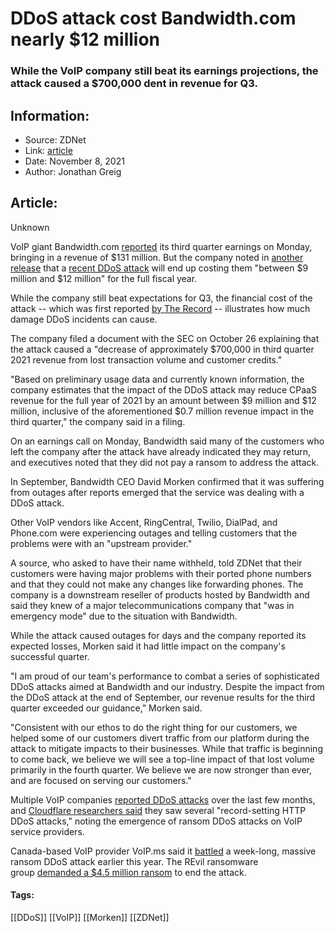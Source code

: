 # DDoS attack cost Bandwidth.com nearly $12 million
### While the VoIP company still beat its earnings projections, the attack caused a $700,000 dent in revenue for Q3.

## Information:
+ Source: ZDNet
+ Link: [article](https://www.zdnet.com/article/ddos-attack-cost-bandwidth-com-nearly-12-million/)
+ Date: November 8, 2021
+ Author: Jonathan Greig


## Article:
Unknown

VoIP giant Bandwidth.com [reported](https://investors.bandwidth.com/static-files/62cef9f6-233e-44a4-9add-1763c710e132) its third quarter earnings on Monday, bringing in a revenue of $131 million. But the company noted in [another release](https://www.sec.gov/Archives/edgar/data/1514416/000151441621000280/q32021exh991-preliminaryth.htm) that a [recent DDoS attack](https://www.zdnet.com/article/bandwidth-ceo-confirms-outages-caused-by-ddos-attack/) will end up costing them "between $9 million and $12 million" for the full fiscal year. 

While the company still beat expectations for Q3, the financial cost of the attack -- which was first reported [by The Record](https://therecord.media/bandwidth-com-expects-to-lose-up-to-12m-following-ddos-extortion-attempt/) -- illustrates how much damage DDoS incidents can cause. 


The company filed a document with the SEC on October 26 explaining that the attack caused a "decrease of approximately $700,000 in third quarter 2021 revenue from lost transaction volume and customer credits." 

"Based on preliminary usage data and currently known information, the company estimates that the impact of the DDoS attack may reduce CPaaS revenue for the full year of 2021 by an amount between $9 million and $12 million, inclusive of the aforementioned $0.7 million revenue impact in the third quarter," the company said in a filing. 

On an earnings call on Monday, Bandwidth said many of the customers who left the company after the attack have already indicated they may return, and executives noted that they did not pay a ransom to address the attack. 

In September, Bandwidth CEO David Morken confirmed that it was suffering from outages after reports emerged that the service was dealing with a DDoS attack.

Other VoIP vendors like Accent, RingCentral, Twilio, DialPad, and Phone.com were experiencing outages and telling customers that the problems were with an "upstream provider." 






A source, who asked to have their name withheld, told ZDNet that their customers were having major problems with their ported phone numbers and that they could not make any changes like forwarding phones. The company is a downstream reseller of products hosted by Bandwidth and said they knew of a major telecommunications company that "was in emergency mode" due to the situation with Bandwidth.

While the attack caused outages for days and the company reported its expected losses, Morken said it had little impact on the company's successful quarter. 

"I am proud of our team's performance to combat a series of sophisticated DDoS attacks aimed at Bandwidth and our industry. Despite the impact from the DDoS attack at the end of September, our revenue results for the third quarter exceeded our guidance," Morken said.

"Consistent with our ethos to do the right thing for our customers, we helped some of our customers divert traffic from our platform during the attack to mitigate impacts to their businesses. While that traffic is beginning to come back, we believe we will see a top-line impact of that lost volume primarily in the fourth quarter. We believe we are now stronger than ever, and are focused on serving our customers." 

Multiple VoIP companies [reported DDoS attacks](https://www.zdnet.com/article/voip-company-battles-massive-ransom-ddos-attack/) over the last few months, and [Cloudflare researchers said](https://www.zdnet.com/article/cloudflare-report-highlights-devastating-ddos-attacks-on-voip-services-and-several-record-setting-http-attacks/) they saw several "record-setting HTTP DDoS attacks," noting the emergence of ransom DDoS attacks on VoIP service providers.

Canada-based VoIP provider VoIP.ms said it [battled](https://www.zdnet.com/article/voip-company-battles-massive-ransom-ddos-attack/) a week-long, massive ransom DDoS attack earlier this year. The REvil ransomware group [demanded a $4.5 million ransom](https://twitter.com/REvil92457183/status/1439281375937433609) to end the attack. 





#### Tags:
[[DDoS]] [[VoIP]] [[Morken]] [[ZDNet]]
